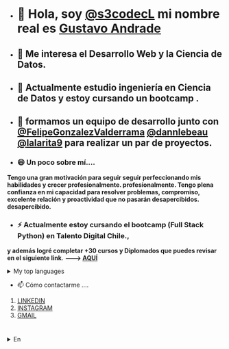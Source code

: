 - # 👋 Hola, soy [@s3codecL](https://github.com/s3codecL) mi nombre real es [Gustavo Andrade](https://github.com/s3codecL)
- ## 👀 Me interesa el Desarrollo Web y la Ciencia de Datos.
- ## 🌱 Actualmente estudio ingeniería en Ciencia de Datos y estoy cursando un bootcamp <full stack python>.
- ## 👯 formamos un equipo de desarrollo junto con [@FelipeGonzalezValderrama](https://github.com/FelipeGonzalezValderrama) [@dannlebeau](https://github.com/dannlebeau) [@lalarita9](https://github.com/lalarita9) para realizar un par de proyectos.

- ### 😄 Un poco sobre mí....
**Tengo una gran motivación para seguir 
seguir perfeccionando mis habilidades y crecer profesionalmente. 
profesionalmente. Tengo plena confianza en 
mi capacidad para resolver problemas, compromiso, 
excelente relación y 
proactividad que no pasarán desapercibidos. 
desapercibido.** 
- ### ⚡ Actualmente estoy cursando el bootcamp (Full Stack Python) en Talento Digital Chile., 
**y además logré completar +30 cursos y Diplomados que puedes revisar en el siguiente link**. 
**---> [AQUÍ](https://www.linkedin.com/in/gandradev/details/certifications/)**

<details>
<summary>My top languages</summary>

| Rank | Languages |
|-----:|-----------|
|     1| Python|
|     2| SQL|
|     3| HTML|
|     4| CSS|
|     5| Javascript|
</details>

- 📫 Cómo contactarme ....

1. [LINKEDIN](https://www.linkedin.com/in/gandradev/)  
2. [INSTAGRAM](https://www.instagram.com/s3codecl/) 
3. <a href="mailto:gandradev@gmail.com">GMAIL</a>

#  
##
<details>
<summary>En</summary>
  
- # 👋 Hi, I’m [@s3codecL](https://github.com/s3codecL) my real name is [Gustavo Andrade](https://github.com/s3codecL)
- ## 👀 I’m interested in web development and Data Science.
- ## 🌱 I’m currently studying data science engineering and taking a bootcamp <full stack Python>.
- ## 🌱 we formed a development team together with [@FelipeGonzalezValderrama](https://github.com/FelipeGonzalezValderrama) [@dannlebeau](https://github.com/dannlebeau) [@lalarita9](https://github.com/lalarita9) to be able to realise a couple of projects

- ### ✨ A little bit about me...
**I have great motivation to continue 
continue to hone my skills and grow professionally. 
professionally. I have full confidence in 
my ability to solve problems, commitment, 
excellent relations and 
proactivity that will not go unnoticed. 
unnoticed.** 
- ### ✨ I am currently attending the bootcamp (Full Stack Python) at Talento Digital Chile., 
**and I also managed to complete +30 courses and Diplomas that you can check in the following link** 
**---> [HERE](https://www.linkedin.com/in/gandradev/details/certifications/)**

<details>
<summary>My top languages</summary>

| Rank | Languages |
|-----:|-----------|
|     1| Python|
|     2| SQL|
|     3| HTML|
|     4| CSS|
|     5| Javascript|
</details>

- 📫 How to reach me ...

1. [LINKEDIN](https://www.linkedin.com/in/gandradev/)  
2. [INSTAGRAM](https://www.instagram.com/s3codecl/) 
3. <a href="mailto:gandradev@gmail.com">GMAIL</a>
</details>  

<!--
**s3codecL/s3codecL** is a ✨ _special_ ✨ repository because its `README.md` (this file) appears on your GitHub profile.

Here are some ideas to get you started:

- 🔭 I’m currently working on ...
- 🌱 I’m currently learning ...
- 👯 I’m looking to collaborate on ...
- 🤔 I’m looking for help with ...
- 💬 Ask me about ...
- 📫 How to reach me: ...
- 😄 Pronouns: ...
- ⚡ Fun fact: ...
-->
